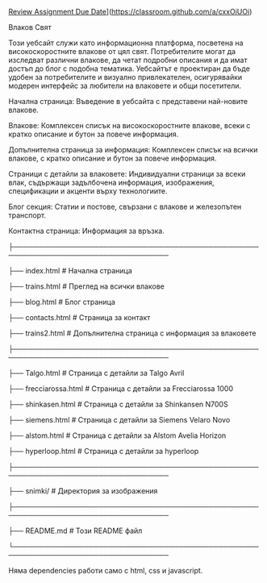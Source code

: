 [Review Assignment Due Date](https://classroom.github.com/assets/deadline-readme-button-22041afd0340ce965d47ae6ef1cefeee28c7c493a6346c4f15d667ab976d596c.svg)](https://classroom.github.com/a/cxxOiUOi)


Влаков Свят

Този уебсайт служи като информационна платформа, посветена на високоскоростните влакове от цял свят. Потребителите могат да изследват различни влакове, да четат подробни описания и да имат достъп до блог с подобна тематика. Уебсайтът е проектиран да бъде удобен за потребителите и визуално привлекателен, осигурявайки модерен интерфейс за любители на влаковете и общи посетители.


Начална страница: Въведение в уебсайта с представени най-новите влакове.

Влакове: Комплексен списък на високоскоростните влакове, всеки с кратко описание и бутон за повече информация.

Допълнителна страница за информация: Комплексен списък на всички влакове, с кратко описание и бутон за повече информация.

Страници с детайли за влаковете: Индивидуални страници за всеки влак, съдържащи задълбочена информация, изображения, спецификации и акценти върху технологиите.

Блог секция: Статии и постове, свързани с влакове и железопътен транспорт.

Контактна страница: Информация за връзка.


├─────────────────────────────────────────────────────────────────────────────────

├── index.html               # Начална страница

├── trains.html              # Преглед на всички влакове

├── blog.html                # Блог страница

├── contacts.html            # Страница за контакт

├── trains2.html             # Допълнителна страница с информация за влаковете

├─────────────────────────────────────────────────────────────────────────────────

├── Talgo.html               # Страница с детайли за Talgo Avril

├── frecciarossa.html        # Страница с детайли за Frecciarossa 1000

├── shinkasen.html           # Страница с детайли за Shinkansen N700S

├── siemens.html             # Страница с детайли за Siemens Velaro Novo

├── alstom.html              # Страница с детайли за Alstom Avelia Horizon

├── hyperloop.html           # Страница с детайли за hyperloop

├─────────────────────────────────────────────────────────────────────────────────

├── snimki/                  # Директория за изображения

├─────────────────────────────────────────────────────────────────────────────────

├── README.md                # Този README файл

└─────────────────────────────────────────────────────────────────────────────────

Няма dependencies работи само с html, css и javascript.